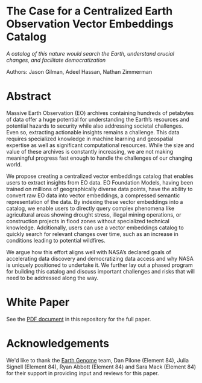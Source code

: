 # The Case for a Centralized Earth Observation Vector Embeddings Catalog

 *A catalog of this nature would search the Earth, understand crucial changes, and facilitate democratization*

Authors: Jason Gilman, Adeel Hassan, Nathan Zimmerman

# Abstract

Massive Earth Observation (EO) archives containing hundreds of petabytes of data offer a huge potential for understanding the Earth’s resources and potential hazards to security while also addressing societal challenges. Even so, extracting actionable insights remains a challenge. This data requires specialized knowledge in machine learning and geospatial expertise as well as significant computational resources. While the size and value of these archives is constantly increasing, we are not making meaningful progress fast enough to handle the challenges of our changing world. 

We propose creating a centralized vector embeddings catalog that enables users to extract insights from EO data. EO Foundation Models, having been trained on millions of geographically diverse data points, have the ability to convert raw EO data into vector embeddings, a compressed semantic representation of the data. By indexing these vector embeddings into a catalog, we enable users to directly query complex phenomena like agricultural areas showing drought stress, illegal mining operations, or construction projects in flood zones without specialized technical knowledge. Additionally, users can use a vector embeddings catalog to quickly search for relevant changes over time, such as an increase in conditions leading to potential wildfires.

We argue how this effort aligns well with NASA’s declared goals of accelerating data discovery and democratizing data access and why NASA is uniquely positioned to undertake it. We further lay out a phased program for building this catalog and discuss important challenges and risks that will need to be addressed along the way.

# White Paper
See the [PDF document](https://github.com/Element84/vector-embeddings-catalog-whitepaper/blob/main/VectorEmbeddings_WhitePaper_May2025.pdf) in this repository for the full paper.

# Acknowledgements

We'd like to thank the [Earth Genome](https://www.earthgenome.org/) team, Dan Pilone (Element 84), Julia Signell (Element 84), Ryan Abbott (Element 84) and Sara Mack (Element 84) for their support in providing input and reviews for this paper.
